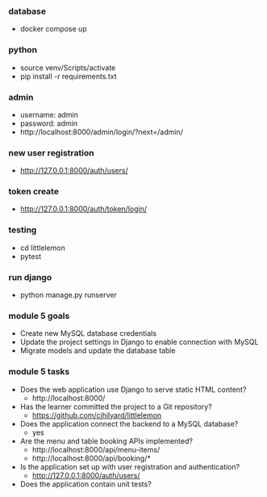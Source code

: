 
### database
* docker compose up

### python
* source venv/Scripts/activate
* pip install -r requirements.txt

### admin
* username: admin
* password: admin
* http://localhost:8000/admin/login/?next=/admin/

### new user registration
* http://127.0.0.1:8000/auth/users/

### token create
* http://127.0.0.1:8000/auth/token/login/

### testing
* cd littlelemon
* pytest

### run django
* python manage.py runserver

### module 5 goals
* Create new MySQL database credentials
* Update the project settings in Django to enable connection with MySQL
* Migrate models and update the database table

### module 5 tasks
* Does the web application use Django to serve static HTML content?
  * http://localhost:8000/
* Has the learner committed the project to a Git repository?
  * https://github.com/cjhilyard/littlelemon
* Does the application connect the backend to a MySQL database?
  * yes
* Are the menu and table booking APIs implemented?
  * http://localhost:8000/api/menu-items/
  * http://localhost:8000/api/booking/* 
* Is the application set up with user registration and authentication?
  * http://127.0.0.1:8000/auth/users/
* Does the application contain unit tests?